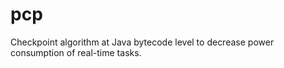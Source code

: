 # pcp
Checkpoint algorithm at Java bytecode level to decrease power consumption of real-time tasks.
